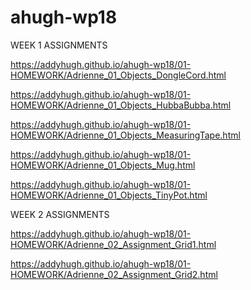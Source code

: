 # ahugh-wp18

WEEK 1 ASSIGNMENTS

https://addyhugh.github.io/ahugh-wp18/01-HOMEWORK/Adrienne_01_Objects_DongleCord.html

https://addyhugh.github.io/ahugh-wp18/01-HOMEWORK/Adrienne_01_Objects_HubbaBubba.html

https://addyhugh.github.io/ahugh-wp18/01-HOMEWORK/Adrienne_01_Objects_MeasuringTape.html

https://addyhugh.github.io/ahugh-wp18/01-HOMEWORK/Adrienne_01_Objects_Mug.html

https://addyhugh.github.io/ahugh-wp18/01-HOMEWORK/Adrienne_01_Objects_TinyPot.html



WEEK 2 ASSIGNMENTS

https://addyhugh.github.io/ahugh-wp18/01-HOMEWORK/Adrienne_02_Assignment_Grid1.html

https://addyhugh.github.io/ahugh-wp18/01-HOMEWORK/Adrienne_02_Assignment_Grid2.html
